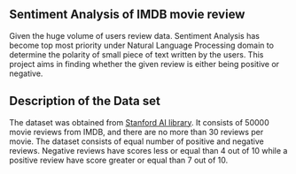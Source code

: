 ## Sentiment Analysis of IMDB movie review




Given the huge volume of users review data. Sentiment Analysis has become top most priority under Natural Language Processing domain to determine the polarity of small piece of text written by the users. This project aims in finding whether the given review is either being positive or negative.







## Description of the Data set



The dataset was obtained from [Stanford AI library](http://ai.stanford.edu/~amaas/data/sentiment/aclImdb_v1.tar.gz). It consists of 50000 movie reviews from IMDB, and there are no more than 30 reviews per movie. The dataset consists of equal number of positive and negative reviews. Negative reviews have scores less or equal than 4 out of 10 while a positive review have score greater or equal than 7 out of 10.

